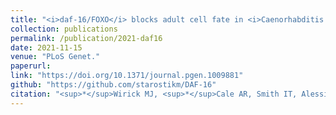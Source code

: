```yaml
---
title: "<i>daf-16/FOXO</i> blocks adult cell fate in <i>Caenorhabditis elegans</i> dauer larvae via <i>lin-41l/TRIM7l</i>."
collection: publications
permalink: /publication/2021-daf16
date: 2021-11-15
venue: "PLoS Genet."
paperurl:
link: "https://doi.org/10.1371/journal.pgen.1009881"
github: "https://github.com/starostikm/DAF-16"
citation: "<sup>*</sup>Wirick MJ, <sup>*</sup>Cale AR, Smith IT, Alessi AF, <b>Starostik MR</b> (4/17), …Kim JK, Karp X. <i>daf-16/FOXO<i> blocks adult cell fate in <i>Caenorhabditis elegans</i> dauer larvae via <i>lin-41l/TRIM7l</i>. <i>PLoS Genet</i>. 17(11):e1009881. doi:10.1371/journal.pgen.1009881"
---
```

